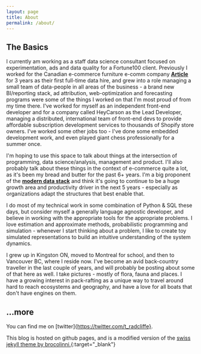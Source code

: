 ```yaml
---
layout: page
title: About
permalink: /about/
---
```

## The Basics

I currently am working as a staff data science consultant focused on experimentation, ads and data quality for a Fortune100 client. Previously I worked for the Canadian e-commerce furniture e-comm company [**Article**](article.com) for 3 years as their first full-time data hire, and grew into a role managing a small team of data-people in all areas of the business - a brand new BI/reporting stack, ad attribution, web-optimization and forecasting programs were some of the things I worked on that I'm most proud of from my time there. I've worked for myself as an independent front-end developer and for a company called HeyCarson as the Lead Developer, managing a distributed, international team of front-end devs to provide affordable subscription development services to thousands of Shopify store owners. I've worked some other jobs too - I've done some embedded development work, and even played giant chess professionally for a summer once.

I'm hoping to use this space to talk about things at the intersection of programming, data science/analysis, management and product. I'll also probably talk about these things in the context of e-commerce quite a lot, as it's been my bread and butter for the past 6+ years. I'm a big proponent of the [**modern data stack**](https://blog.getdbt.com/future-of-the-modern-data-stack/) and think it's going to continue to be a huge growth area and productivity driver in the next 5 years - especially as organizations adapt the structures that best enable that.

I do most of my technical work in some combination of Python & SQL these days, but consider myself a generally language agnostic developer, and believe in working with the appropriate tools for the appropriate problems. I love estimation and approximate methods, probabilistic programming and simulation - whenever I start thinking about a problem, I like to create toy simulated representations to build an intuitive understanding of the system dynamics.

I grew up in Kingston ON, moved to Montreal for school, and then to Vancouver BC, where I reside now. I've become an avid back-country traveller in the last couple of years, and will probably be posting about some of that here as well. I take pictures - mostly of flora, fauna and places. I have a growing interest in pack-rafting as a unique way to travel around hard to reach ecosystems and geography, and have a love for all boats that don't have engines on them.

## ...more

You can find me on [twitter]{https://twitter.com/t_radcliffe}.

This blog is hosted on github pages, and is a modified version of the [swiss jekyll theme by brocolinni.](https://github.com/broccolini/swiss){:target="_blank"}
